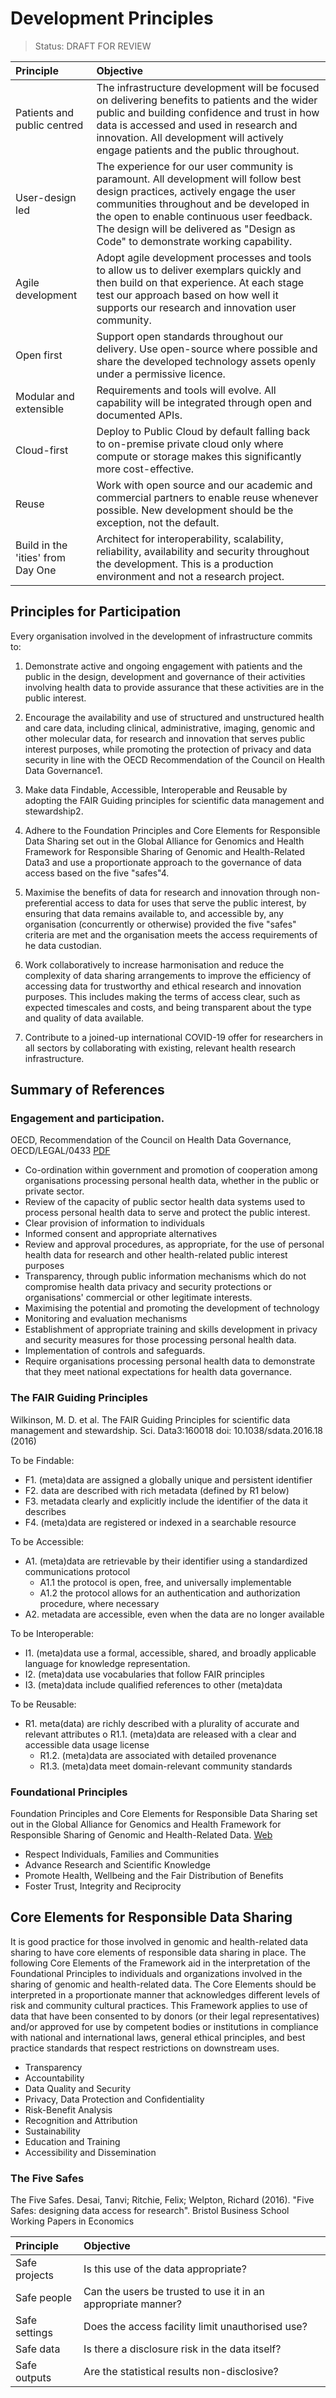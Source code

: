 # Development Principles

> Status: DRAFT FOR REVIEW

|Principle|Objective|
|:-|:-|
|Patients and public centred|The infrastructure development will be focused on delivering benefits to patients and the wider public and building confidence and trust in how data is accessed and used in research and innovation. All development will actively engage patients and the public throughout.|
|User-design led|The experience for our user community is paramount.  All development will follow best design practices, actively engage the user communities throughout and be developed in the open to enable continuous user feedback. The design will be delivered as "Design as Code" to demonstrate working capability.|
|Agile development|Adopt agile development processes and tools to allow us to deliver exemplars quickly and then build on that experience.  At each stage test our approach based on how well it supports our research and innovation user community.|
|Open first|Support open standards throughout our delivery.  Use open-source where possible and share the developed technology assets openly under a permissive licence.|
|Modular and extensible|Requirements and tools will evolve.  All capability will be integrated through open and documented APIs.|
|Cloud-first|Deploy to Public Cloud by default falling back to on-premise private cloud only where compute or storage makes this significantly more cost-effective.|
|Reuse|Work with open source and our academic and commercial partners to enable reuse whenever possible.  New development should be the exception, not the default.|
|Build in the 'ities' from Day One|Architect for interoperability, scalability, reliability, availability and security throughout the development.  This is a production environment and not a research project.|

## Principles for Participation

Every organisation involved in the development of infrastructure commits to:

1. Demonstrate active and ongoing engagement with patients and the public in the design, development and governance of their activities involving health data to provide assurance that these activities are in the public interest.

2. Encourage the availability and use of structured and unstructured health and care data, including clinical, administrative, imaging, genomic and other molecular data, for research and innovation that serves public interest purposes, while promoting the protection of privacy and data security in line with the OECD Recommendation of the Council on Health Data Governance1.

3. Make data Findable, Accessible, Interoperable and Reusable by adopting the FAIR Guiding principles for scientific data management and stewardship2.

4. Adhere to the Foundation Principles and Core Elements for Responsible Data Sharing set out in the Global Alliance for Genomics and Health Framework for Responsible Sharing of Genomic and Health-Related Data3 and use a proportionate approach to the governance of data access based on the five "safes"4.

5. Maximise the benefits of data for research and innovation through non-preferential access to data for uses that serve the public interest, by ensuring that data remains available to, and accessible by, any organisation (concurrently or otherwise) provided the five "safes" criteria are met and the organisation meets the access requirements of he data custodian.

6. Work collaboratively to increase harmonisation and reduce the complexity of data sharing arrangements to improve the efficiency of accessing data for trustworthy and ethical   research and innovation purposes. This includes making the terms of access clear, such as expected timescales and costs, and being transparent about the type and quality of data available.

7. Contribute to a joined-up international COVID-19 offer for researchers in all sectors by collaborating with existing, relevant health research infrastructure.

## Summary of References

### Engagement and participation.

OECD, Recommendation of the Council on Health Data Governance, OECD/LEGAL/0433 [PDF](http://www.oecd.org/health/health-systems/Recommendation-of-OECD-Council-on-Health-Data-Governance-Booklet.pdf)

- Co-ordination within government and promotion of cooperation among organisations processing personal health data, whether in the public or private sector.
- Review of the capacity of public sector health data systems used to process personal health data to serve and protect the public interest.
- Clear provision of information to individuals
- Informed consent and appropriate alternatives
- Review and approval procedures, as appropriate, for the use of personal health data for research and other health-related public interest purposes
- Transparency, through public information mechanisms which do not compromise health data privacy and security protections or organisations' commercial or other legitimate interests.
- Maximising the potential and promoting the development of technology
- Monitoring and evaluation mechanisms
- Establishment of appropriate training and skills development in privacy and security measures for those processing personal health data.
- Implementation of controls and safeguards.
- Require organisations processing personal health data to demonstrate that they meet national expectations for health data governance.

### The FAIR Guiding Principles

Wilkinson, M. D. et al. The FAIR Guiding Principles for scientific data management and stewardship. Sci. Data3:160018 doi: 10.1038/sdata.2016.18 (2016)

To be Findable:

- F1. (meta)data are assigned a globally unique and persistent identifier
- F2. data are described with rich metadata (defined by R1 below)
- F3. metadata clearly and explicitly include the identifier of the data it describes
- F4. (meta)data are registered or indexed in a searchable resource

To be Accessible:

- A1. (meta)data are retrievable by their identifier using a standardized communications protocol
    - A1.1 the protocol is open, free, and universally implementable
    - A1.2 the protocol allows for an authentication and authorization procedure, where necessary
- A2. metadata are accessible, even when the data are no longer available

To be Interoperable:

- I1. (meta)data use a formal, accessible, shared, and broadly applicable language for knowledge representation.
- I2. (meta)data use vocabularies that follow FAIR principles
- I3. (meta)data include qualified references to other (meta)data

To be Reusable:

- R1. meta(data) are richly described with a plurality of accurate and relevant attributes o R1.1. (meta)data are released with a clear and accessible data usage license
    - R1.2. (meta)data are associated with detailed provenance
    - R1.3. (meta)data meet domain-relevant community standards

### Foundational Principles

Foundation Principles and Core Elements for Responsible Data Sharing set out in the Global Alliance for Genomics and Health Framework for Responsible Sharing of Genomic and Health-Related Data. [Web](https://www.ga4gh.org/genomic-data-toolkit/regulatory-ethics-toolkit/framework-for-responsible-sharing-of-genomic-and-health-related-data/#fp)

- Respect Individuals, Families and Communities
- Advance Research and Scientific Knowledge
- Promote Health, Wellbeing and the Fair Distribution of Benefits
- Foster Trust, Integrity and Reciprocity

## Core Elements for Responsible Data Sharing

It is good practice for those involved in genomic and health-related data sharing to have core elements of responsible data sharing in place. The following Core Elements of the Framework aid in the interpretation of the Foundational Principles to individuals and organizations involved in the sharing of genomic and health-related data. The Core Elements should be interpreted in a proportionate manner that acknowledges different levels of risk and community cultural practices. This Framework applies to use of data that have been consented to by donors (or their legal representatives) and/or approved for use by competent bodies or institutions in compliance with national and international laws, general ethical principles, and best practice standards that respect restrictions on downstream uses.

- Transparency
- Accountability
- Data Quality and Security
- Privacy, Data Protection and Confidentiality
- Risk-Benefit Analysis
- Recognition and Attribution
- Sustainability
- Education and Training
- Accessibility and Dissemination

### The Five Safes

The Five Safes. Desai, Tanvi; Ritchie, Felix; Welpton, Richard (2016). "Five Safes: designing data access for research". Bristol Business School Working Papers in Economics

|Principle|Objective|
|:-|:-|
|Safe projects|Is this use of the data appropriate?|
|Safe people|Can the users be trusted to use it in an appropriate manner?|
|Safe settings|Does the access facility limit unauthorised use?|
|Safe data|Is there a disclosure risk in the data itself?|
|Safe outputs|Are the statistical results non-disclosive?|

